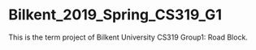 # Bilkent_2019_Spring_CS319_G1
This is the term project of Bilkent University CS319 Group1: Road Block.

